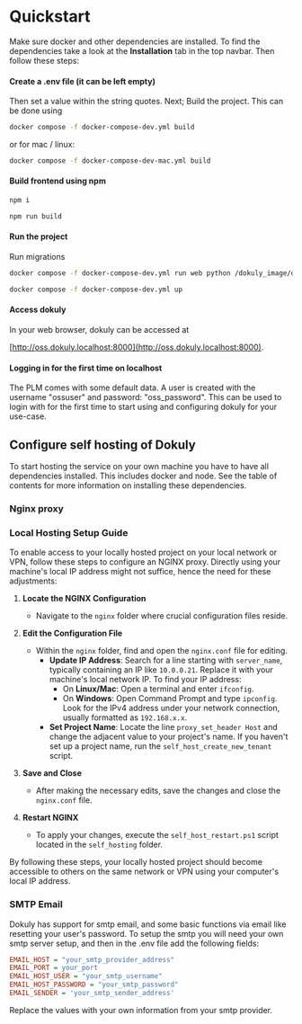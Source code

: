 # Quickstart

Make sure docker and other dependencies are installed.
To find the dependencies take a look at the **Installation** tab in the top navbar.
Then follow these steps:

#### Create a .env file (it can be left empty)

Then set a value within the string quotes.
Next; Build the project. This can be done using

```bash
docker compose -f docker-compose-dev.yml build
```

or for mac / linux:

```bash
docker compose -f docker-compose-dev-mac.yml build
```

#### Build frontend using npm

```bash
npm i
```

```bash
npm run build
```

#### Run the project

Run migrations

```bash
docker compose -f docker-compose-dev.yml run web python /dokuly_image/dokuly/manage.py migrate
```

```bash
docker compose -f docker-compose-dev.yml up
```

#### Access dokuly

In your web browser, dokuly can be accessed at

[http://oss.dokuly.localhost:8000](http://oss.dokuly.localhost:8000).

#### Logging in for the first time on localhost

The PLM comes with some default data. A user is created with the username "ossuser" and password: "oss_password".
This can be used to login with for the first time to start using and configuring dokuly for your use-case.

<a name="setup_selfhost" />

## Configure self hosting of Dokuly

To start hosting the service on your own machine you have to have all dependencies installed. This includes docker and node. See the table of contents for more information on installing these dependencies. 
<a name="nginx_proxy" />

### Nginx proxy

### Local Hosting Setup Guide

To enable access to your locally hosted project on your local network or VPN, follow these steps to configure an NGINX proxy. Directly using your machine's local IP address might not suffice, hence the need for these adjustments:

1. **Locate the NGINX Configuration**
   - Navigate to the `nginx` folder where crucial configuration files reside.

2. **Edit the Configuration File**
   - Within the `nginx` folder, find and open the `nginx.conf` file for editing.
     - **Update IP Address**: Search for a line starting with `server_name`, typically containing an IP like `10.0.0.21`. Replace it with your machine's local network IP. To find your IP address:
       - On **Linux/Mac**: Open a terminal and enter `ifconfig`.
       - On **Windows**: Open Command Prompt and type `ipconfig`.
       Look for the IPv4 address under your network connection, usually formatted as `192.168.x.x`.
     - **Set Project Name**: Locate the line `proxy_set_header Host` and change the adjacent value to your project's name. If you haven't set up a project name, run the `self_host_create_new_tenant` script.

3. **Save and Close**
   - After making the necessary edits, save the changes and close the `nginx.conf` file.

4. **Restart NGINX**
   - To apply your changes, execute the `self_host_restart.ps1` script located in the `self_hosting` folder.

By following these steps, your locally hosted project should become accessible to others on the same network or VPN using your computer's local IP address.

### SMTP Email

Dokuly has support for smtp email, and some basic functions via email like resetting your user's password. To setup the smtp you will need your own smtp server setup, and then in the .env file add the following fields:

```ini
EMAIL_HOST = "your_smtp_provider_address"
EMAIL_PORT = your_port
EMAIL_HOST_USER = "your_smtp_username"
EMAIL_HOST_PASSWORD = "your_smtp_password"
EMAIL_SENDER = 'your_smtp_sender_address'
```

Replace the values with your own information from your smtp provider.
